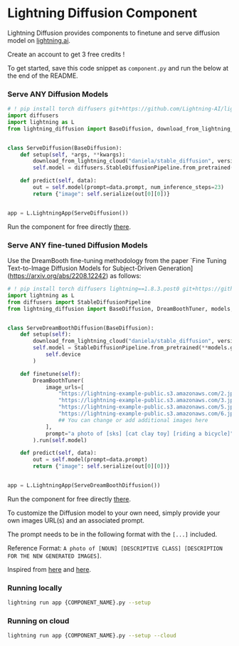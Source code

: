 # Lightning Diffusion Component

Lightning Diffusion provides components to finetune and serve diffusion model on [lightning.ai](https://lightning.ai/).

Create an account to get 3 free credits !

To get started, save this code snippet as `component.py` and run the below at the end of the README.

### Serve ANY Diffusion Models

```python
# ! pip install torch diffusers git+https://github.com/Lightning-AI/lightning-diffusion-component.git
import diffusers
import lightning as L
from lightning_diffusion import BaseDiffusion, download_from_lightning_cloud


class ServeDiffusion(BaseDiffusion):
    def setup(self, *args, **kwargs):
        download_from_lightning_cloud("daniela/stable_diffusion", version="latest", output_dir="model")
        self.model = diffusers.StableDiffusionPipeline.from_pretrained("model").to(self.device)

    def predict(self, data):
        out = self.model(prompt=data.prompt, num_inference_steps=23)
        return {"image": self.serialize(out[0][0])}


app = L.LightningApp(ServeDiffusion())
```

Run the component for free directly [there](https://lightning.ai/component/UJ7stJI225-Serve%20Dreambooth%20Diffusion).

### Serve ANY fine-tuned Diffusion Models

Use the DreamBooth fine-tuning methodology from the paper \`Fine Tuning Text-to-Image Diffusion Models for Subject-Driven Generation\](https://arxiv.org/abs/2208.12242) as follows:

```python
# ! pip install torch diffusers lightning==1.8.3.post0 git+https://github.com/Lightning-AI/lightning-diffusion-component.git
import lightning as L
from diffusers import StableDiffusionPipeline
from lightning_diffusion import BaseDiffusion, DreamBoothTuner, models, download_from_lightning_cloud


class ServeDreamBoothDiffusion(BaseDiffusion):
    def setup(self):
        download_from_lightning_cloud("daniela/stable_diffusion", version="latest", output_dir="model")
        self.model = StableDiffusionPipeline.from_pretrained(**models.get_kwargs("model", self.weights_drive)).to(
            self.device
        )

    def finetune(self):
        DreamBoothTuner(
            image_urls=[
                "https://lightning-example-public.s3.amazonaws.com/2.jpeg",
                "https://lightning-example-public.s3.amazonaws.com/3.jpeg",
                "https://lightning-example-public.s3.amazonaws.com/5.jpeg",
                "https://lightning-example-public.s3.amazonaws.com/6.jpeg",
                ## You can change or add additional images here
            ],
            prompt="a photo of [sks] [cat clay toy] [riding a bicycle]",
        ).run(self.model)

    def predict(self, data):
        out = self.model(prompt=data.prompt)
        return {"image": self.serialize(out[0][0])}


app = L.LightningApp(ServeDreamBoothDiffusion())
```

Run the component for free directly [there](https://lightning.ai/component/67826ad38c-Serve%20Dreambooth%20Diffusion).

To customize the Diffusion model to your own need, simply provide your own images URL(s) and an associated prompt.

The prompt needs to be in the following format with the `[...]` included.

Reference Format: `A photo of [NOUN] [DESCRIPTIVE CLASS] [DESCRIPTION FOR THE NEW GENERATED IMAGES]`.

Inspired from [here](https://github.com/ShivamShrirao/diffusers/blob/main/examples/dreambooth/train_dreambooth.py) and [here](https://colab.research.google.com/drive/1SyjkeuPrX7kd_xTBKhcvBGEC8G_ml9RU#scrollTo=1lKGmcIyJbCu).

### Running locally

```bash
lightning run app {COMPONENT_NAME}.py --setup
```

### Running on cloud

```bash
lightning run app {COMPONENT_NAME}.py --setup --cloud
```
